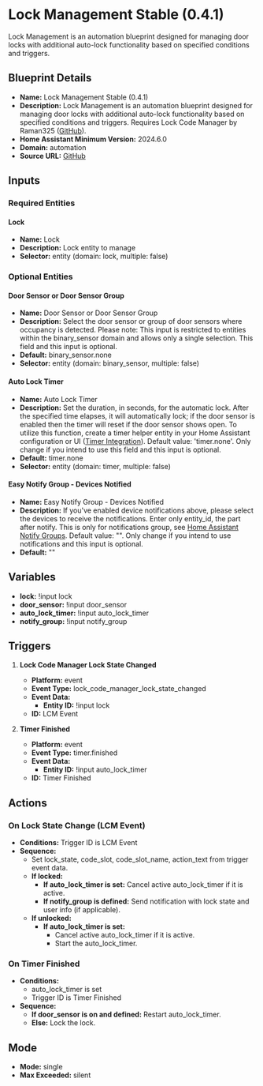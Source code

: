 # Lock Management Stable (0.4.1)

Lock Management is an automation blueprint designed for managing door locks with additional auto-lock functionality based on specified conditions and triggers.

## Blueprint Details

- **Name:** Lock Management Stable (0.4.1)
- **Description:** 
    Lock Management is an automation blueprint designed for managing door locks with additional auto-lock functionality based on specified conditions and triggers.
    Requires Lock Code Manager by Raman325 ([GitHub](https://github.com/raman325/lock_code_manager)).
- **Home Assistant Minimum Version:** 2024.6.0
- **Domain:** automation
- **Source URL:** [GitHub](https://github.com/asucrews/ha-blueprints/blob/main/automations/lock_management/lock_management.yaml)

## Inputs

### Required Entities

#### Lock

- **Name:** Lock
- **Description:** Lock entity to manage
- **Selector:** entity (domain: lock, multiple: false)

### Optional Entities

#### Door Sensor or Door Sensor Group

- **Name:** Door Sensor or Door Sensor Group
- **Description:** 
    Select the door sensor or group of door sensors where occupancy is detected.
    Please note: This input is restricted to entities within the binary_sensor domain and allows only a single selection. This field and this input is optional.
- **Default:** binary_sensor.none
- **Selector:** entity (domain: binary_sensor, multiple: false)

#### Auto Lock Timer

- **Name:** Auto Lock Timer
- **Description:** 
    Set the duration, in seconds, for the automatic lock. After the specified time elapses, it will automatically lock; if the door sensor is enabled then the timer will reset if the door sensor shows open.
    To utilize this function, create a timer helper entity in your Home Assistant configuration or UI ([Timer Integration](https://www.home-assistant.io/integrations/timer/)).
    Default value: 'timer.none'. Only change if you intend to use this field and this input is optional.
- **Default:** timer.none
- **Selector:** entity (domain: timer, multiple: false)

#### Easy Notify Group - Devices Notified

- **Name:** Easy Notify Group - Devices Notified
- **Description:** 
    If you've enabled device notifications above, please select the devices to receive the notifications. Enter only entity_id, the part after notify.
    This is only for notifications group, see [Home Assistant Notify Groups](https://www.home-assistant.io/integrations/group/#notify-groups).
    Default value: "". Only change if you intend to use notifications and this input is optional.
- **Default:** ""

## Variables

- **lock:** !input lock
- **door_sensor:** !input door_sensor
- **auto_lock_timer:** !input auto_lock_timer
- **notify_group:** !input notify_group

## Triggers

1. **Lock Code Manager Lock State Changed**
   - **Platform:** event
   - **Event Type:** lock_code_manager_lock_state_changed
   - **Event Data:**
     - **Entity ID:** !input lock
   - **ID:** LCM Event

2. **Timer Finished**
   - **Platform:** event
   - **Event Type:** timer.finished
   - **Event Data:**
     - **Entity ID:** !input auto_lock_timer
   - **ID:** Timer Finished

## Actions

### On Lock State Change (LCM Event)

- **Conditions:** Trigger ID is LCM Event
- **Sequence:**
  - Set lock_state, code_slot, code_slot_name, action_text from trigger event data.
  - **If locked:**
    - **If auto_lock_timer is set:** Cancel active auto_lock_timer if it is active.
    - **If notify_group is defined:** Send notification with lock state and user info (if applicable).
  - **If unlocked:**
    - **If auto_lock_timer is set:** 
      - Cancel active auto_lock_timer if it is active.
      - Start the auto_lock_timer.

### On Timer Finished

- **Conditions:**
  - auto_lock_timer is set
  - Trigger ID is Timer Finished
- **Sequence:**
  - **If door_sensor is on and defined:** Restart auto_lock_timer.
  - **Else:** Lock the lock.

## Mode

- **Mode:** single
- **Max Exceeded:** silent